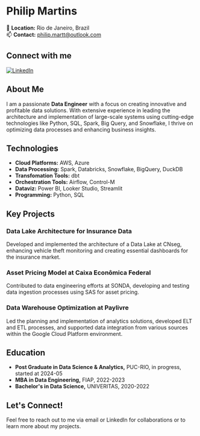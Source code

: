 # Philip Martins

📍 **Location:** Rio de Janeiro, Brazil  
📫 **Contact:** [philip.martt@outlook.com](mailto:philip.martt@outlook.com)

## Connect with me
[![LinkedIn](https://img.shields.io/badge/LinkedIn-Philip%20Martins-blue?style=flat-square&logo=linkedin)](https://www.linkedin.com/in/philip-martins)

## About Me
I am a passionate **Data Engineer** with a focus on creating innovative and profitable data solutions. With extensive experience in leading the architecture and implementation of large-scale systems using cutting-edge technologies like Python, SQL, Spark, Big Query, and Snowflake, I thrive on optimizing data processes and enhancing business insights.

## Technologies
- **Cloud Platforms:** AWS, Azure
- **Data Processing:** Spark, Databricks, Snowflake, BigQuery, DuckDB
- **Transfomation Tools:** dbt
- **Orchestration Tools:** Airflow, Control-M
- **Dataviz:** Power BI, Looker Studio, Streamlit
- **Programming:** Python, SQL

## Key Projects
### Data Lake Architecture for Insurance Data
Developed and implemented the architecture of a Data Lake at CNseg, enhancing vehicle theft monitoring and creating essential dashboards for the insurance market.

### Asset Pricing Model at Caixa Econômica Federal
Contributed to data engineering efforts at SONDA, developing and testing data ingestion processes using SAS for asset pricing.

### Data Warehouse Optimization at Paylivre
Led the planning and implementation of analytics solutions, developed ELT and ETL processes, and supported data integration from various sources within the Google Cloud Platform environment.

## Education
- **Post Graduate in Data Science & Analytics,** PUC-RIO, in progress, started at 2024-05
- **MBA in Data Engineering,** FIAP, 2022-2023
- **Bachelor's in Data Science,** UNIVERITAS, 2020-2022

## Let's Connect!
Feel free to reach out to me via email or LinkedIn for collaborations or to learn more about my projects.
